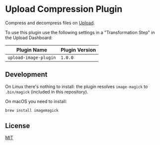 # Upload Compression Plugin

Compress and decompress files on [Upload](https://upload.io).

To use this plugin use the following settings in a "Transformation Step" in the Upload Dashboard:

| Plugin Name           | Plugin Version |
| --------------------- | -------------- |
| `upload-image-plugin` | `1.0.0`        |

## Development

On Linux there's nothing to install: the plugin resolves `image-magick` to `.bin/magick` (included in this repository).

On macOS you need to install:

```bash
brew install imagemagick
```

## License

[MIT](LICENSE)
